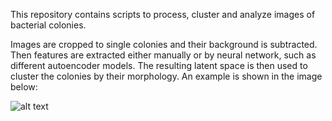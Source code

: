 This repository contains scripts to process, cluster and analyze images of bacterial colonies.

Images are cropped to single colonies and their background is subtracted. Then features are extracted either manually or by neural network, 
such as different autoencoder models. The resulting latent space is then used to cluster the colonies by their morphology. An example is shown in the image below:

![alt text](https://git.embl.de/capraz/biofilm_screen/blob/main/colony_clustering_example.png?raw=true)
